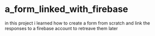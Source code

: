# a_form_linked_with_firebase
in this project i learned how to create a form from scratch and link the responses to a firebase account to retreave them later
